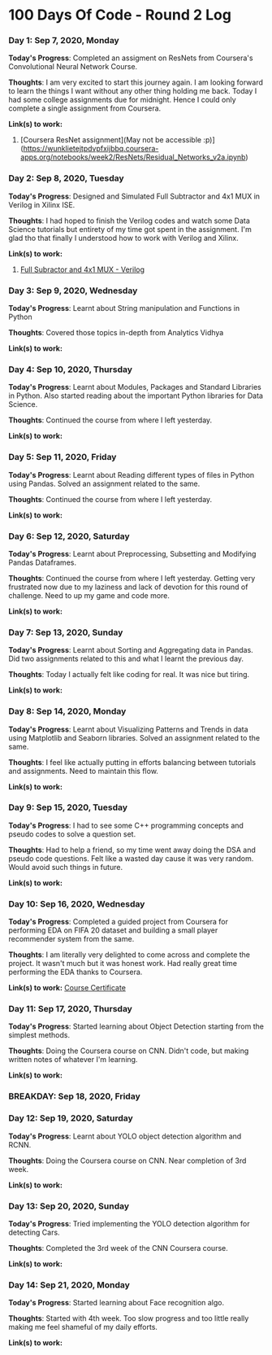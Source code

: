 # 100 Days Of Code - Round 2 Log

### Day 1: Sep 7, 2020, Monday

**Today's Progress**: Completed an assigment on ResNets from Coursera's Convolutional Neural Network Course.

**Thoughts**: I am very excited to start this journey again. I am looking forward to learn the things I want without any other thing holding me back. Today I had some college assignments due for midnight. Hence I could only complete a single assignment from Coursera. 

**Link(s) to work:** 
1. [Coursera ResNet assignment](May not be accessible :p)](https://wunklietejtpdvpfxijbbq.coursera-apps.org/notebooks/week2/ResNets/Residual_Networks_v2a.ipynb)

### Day 2: Sep 8, 2020, Tuesday

**Today's Progress**: Designed and Simulated Full Subtractor and 4x1 MUX in Verilog in Xilinx ISE. 

**Thoughts**: I had hoped to finish the Verilog codes and watch some Data Science tutorials but entirety of my time got spent in the assignment. I'm glad tho that finally I understood how to work with Verilog and Xilinx.

**Link(s) to work:** 
1. [Full Subractor and 4x1 MUX - Verilog](https://github.com/amlansahoo07/Verilog-FullSubtractor_and_4x1MUX)

### Day 3: Sep 9, 2020, Wednesday

**Today's Progress**: Learnt about String manipulation and Functions in Python 

**Thoughts**: Covered those topics in-depth from Analytics Vidhya

**Link(s) to work:** 


### Day 4: Sep 10, 2020, Thursday

**Today's Progress**: Learnt about Modules, Packages and Standard Libraries in Python. Also started reading about the important Python libraries for Data Science.

**Thoughts**: Continued the course from where I left yesterday.

**Link(s) to work:** 


### Day 5: Sep 11, 2020, Friday

**Today's Progress**: Learnt about Reading different types of files in Python using Pandas. Solved an assignment related to the same.

**Thoughts**: Continued the course from where I left yesterday.

**Link(s) to work:** 


### Day 6: Sep 12, 2020, Saturday

**Today's Progress**: Learnt about Preprocessing, Subsetting and Modifying Pandas Dataframes.

**Thoughts**: Continued the course from where I left yesterday. Getting very frustrated now due to my laziness and lack of devotion for this round of challenge. Need to up my game and code more.

**Link(s) to work:** 


### Day 7: Sep 13, 2020, Sunday

**Today's Progress**: Learnt about Sorting and Aggregating data in Pandas. Did two assignments related to this and what I learnt the previous day.

**Thoughts**: Today I actually felt like coding for real. It was nice but tiring.

**Link(s) to work:** 


### Day 8: Sep 14, 2020, Monday

**Today's Progress**: Learnt about Visualizing Patterns and Trends in data using Matplotlib and Seaborn libraries. Solved an assignment related to the same.

**Thoughts**: I feel like actually putting in efforts balancing between tutorials and assignments. Need to maintain this flow.

**Link(s) to work:** 


### Day 9: Sep 15, 2020, Tuesday

**Today's Progress**: I had to see some C++ programming concepts and pseudo codes to solve a question set.

**Thoughts**: Had to help a friend, so my time went away doing the DSA and pseudo code questions. Felt like a wasted day cause it was very random. Would avoid such things in future.

**Link(s) to work:** 


### Day 10: Sep 16, 2020, Wednesday

**Today's Progress**: Completed a guided project from Coursera for performing EDA on FIFA 20 dataset and building a small player recommender system from the same.

**Thoughts**: I am literally very delighted to come across and complete the project. It wasn't much but it was honest work. Had really great time performing the EDA thanks to Coursera.

**Link(s) to work:** 
[Course Certificate](https://www.coursera.org/account/accomplishments/certificate/6UZBDCRQWGKH)


### Day 11: Sep 17, 2020, Thursday

**Today's Progress**: Started learning about Object Detection starting from the simplest methods.

**Thoughts**: Doing the Coursera course on CNN. Didn't code, but making written notes of whatever I'm learning.

**Link(s) to work:** 


### BREAKDAY: Sep 18, 2020, Friday


### Day 12: Sep 19, 2020, Saturday

**Today's Progress**: Learnt about YOLO object detection algorithm and RCNN.

**Thoughts**: Doing the Coursera course on CNN. Near completion of 3rd week.

**Link(s) to work:** 


### Day 13: Sep 20, 2020, Sunday

**Today's Progress**: Tried implementing the YOLO detection algorithm for detecting Cars.

**Thoughts**: Completed the 3rd week of the CNN Coursera course.

**Link(s) to work:** 


### Day 14: Sep 21, 2020, Monday

**Today's Progress**: Started learning about Face recognition algo.

**Thoughts**: Started with 4th week. Too slow progress and too little really making me feel shameful of my daily efforts.

**Link(s) to work:** 

